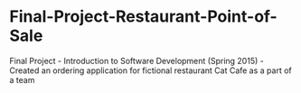 # Final-Project-Restaurant-Point-of-Sale
Final Project - Introduction to Software Development (Spring 2015) - Created an ordering application for fictional restaurant Cat Cafe as a part of a team
